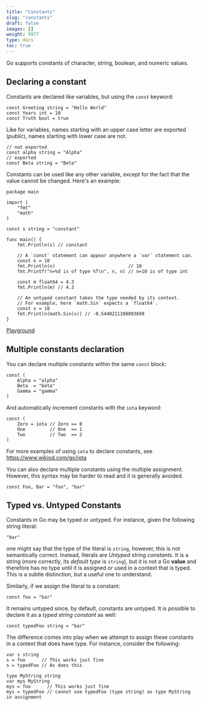 ```yaml
---
title: "Constants"
slug: "constants"
draft: false
images: []
weight: 9977
type: docs
toc: true
---
```


Go supports constants of character, string, boolean, and numeric values.

## Declaring a constant
Constants are declared like variables, but using the `const` keyword:

    const Greeting string = "Hello World"
    const Years int = 10
    const Truth bool = true

Like for variables, names starting with an upper case letter are exported (_public_), names starting with lower case are not.

    // not exported
    const alpha string = "Alpha"
    // exported
    const Beta string = "Beta"

Constants can be used like any other variable, except for the fact that the value cannot be changed. Here's an example:

    package main
    
    import (
        "fmt"
        "math"
    )
    
    const s string = "constant"
    
    func main() {
        fmt.Println(s) // constant
    
        // A `const` statement can appear anywhere a `var` statement can.
        const n = 10
        fmt.Println(n)                           // 10
        fmt.Printf("n=%d is of type %T\n", n, n) // n=10 is of type int
    
        const m float64 = 4.3
        fmt.Println(m) // 4.3
    
        // An untyped constant takes the type needed by its context.
        // For example, here `math.Sin` expects a `float64`.
        const x = 10
        fmt.Println(math.Sin(x)) // -0.5440211108893699
    }

[Playground](https://play.golang.org/p/MI48yM88dE)

## Multiple constants declaration
You can declare multiple constants within the same `const` block:

    const (
        Alpha = "alpha"
        Beta  = "beta"
        Gamma = "gamma"
    )

And automatically increment constants with the `iota` keyword:

    const (
        Zero = iota // Zero == 0
        One         // One  == 1
        Two         // Two  == 2
    )

For more examples of using `iota` to declare constants, see https://www.wikiod.com/go/iota

You can also declare multiple constants using the multiple assignment. However, this syntax may be harder to read and it is generally avoided.

    const Foo, Bar = "foo", "bar"

## Typed vs. Untyped Constants
Constants in Go may be typed or untyped. For instance, given the following string literal:

    "bar"

one might say that the type of the literal is `string`, however, this is not semantically correct. Instead, literals are *Untyped string constants*. It is a string (more correctly, its *default type* is `string`), but it is not a Go **value** and therefore has no type until it is assigned or used in a context that is typed. This is a subtle distinction, but a useful one to understand.

Similarly, if we assign the literal to a constant:

    const foo = "bar"

It remains untyped since, by default, constants are untyped. It is possible to declare it as a *typed string constant* as well:

    const typedFoo string = "bar"

The difference comes into play when we attempt to assign these constants in a context that does have type. For instance, consider the following:

    var s string
    s = foo      // This works just fine
    s = typedFoo // As does this

    type MyString string
    var mys MyString
    mys = foo      // This works just fine
    mys = typedFoo // cannot use typedFoo (type string) as type MyString in assignment

